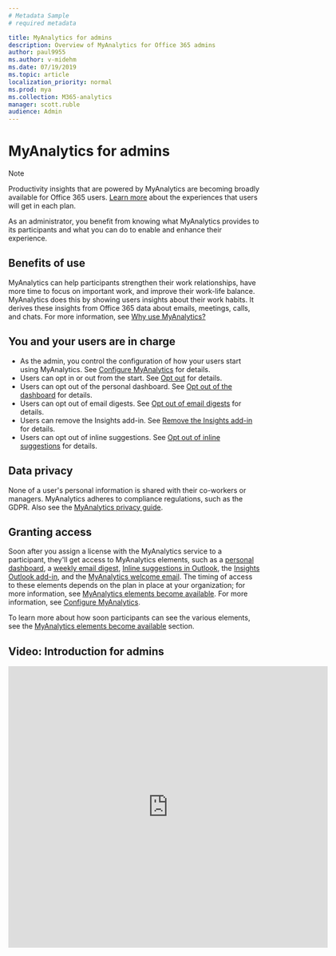 ```yaml
---
# Metadata Sample
# required metadata

title: MyAnalytics for admins
description: Overview of MyAnalytics for Office 365 admins
author: paul9955
ms.author: v-midehm
ms.date: 07/19/2019
ms.topic: article
localization_priority: normal 
ms.prod: mya
ms.collection: M365-analytics
manager: scott.ruble
audience: Admin
---
```


# MyAnalytics for admins

> [!Note] 
> Productivity insights that are powered by MyAnalytics are becoming broadly available for Office 365 users. [Learn more](./plans-environments.md) about the experiences that users will get in each plan. 

As an administrator, you benefit from knowing what MyAnalytics provides to its participants and what you can do to enable and enhance their experience.

## Benefits of use

MyAnalytics can help participants strengthen their work relationships, have more time to focus on important work, and improve their work-life balance. MyAnalytics does this by showing users insights about their work habits. It derives these insights from Office 365 data about emails, meetings, calls, and chats. For more information, see [Why use MyAnalytics?](better-work-habits.md)

## You and your users are in charge

* As the admin, you control the configuration of how your users start using MyAnalytics. See [Configure MyAnalytics](../setup/configure-myanalytics.md) for details.
* Users can opt in or out from the start. See [Opt out](..\use\opt-out-of-mya.md) for details.
* Users can opt out of the personal dashboard. See [Opt out of the dashboard](../use/dashboard-2.md#opt-out-of-the-myanalytics-dashboard) for details.
* Users can opt out of email digests. See [Opt out of email digests](../use/email-digest-2.md#opt-out-of-email-digests) for details.
* Users can remove the Insights add-in. See [Remove the Insights add-in](../use/add-in.md#remove-the-insights-add-in-from-outlook) for details.
* Users can opt out of inline suggestions. See [Opt out of inline suggestions](../use/mya-notifications.md#opt-out-of-inline-suggestions) for details.

## Data privacy

None of a user's personal information is shared with their co-workers or managers. MyAnalytics adheres to compliance regulations, such as the GDPR. Also see the [MyAnalytics privacy guide](privacy-guide.md).

## Granting access

Soon after you assign a license with the MyAnalytics service to a participant, they'll get access to MyAnalytics elements, such as a [personal dashboard](../use/dashboard-2.md), a [weekly email digest](../use/email-digest-2.md), [Inline suggestions in Outlook](../use/mya-notifications.md), the [Insights Outlook add-in](../use/add-in.md), and the [MyAnalytics welcome email](../use/mya-welcome-email.md). 
The timing of access to these elements depends on the plan in place at your organization; for more information, see [MyAnalytics elements become available](../setup/configure-myanalytics.md#myanalytics-elements-become-available). For more information, see [Configure MyAnalytics](../setup/configure-myanalytics.md). 


To learn more about how soon participants can see the various elements, see the [MyAnalytics elements become available](../setup/configure-myanalytics.md#myanalytics-elements-become-available) section.

## Video: Introduction for admins

<iframe width="640" height="564" src="https://player.vimeo.com/video/304879652" frameborder="0" allowFullScreen mozallowfullscreen webkitAllowFullScreen></iframe>

